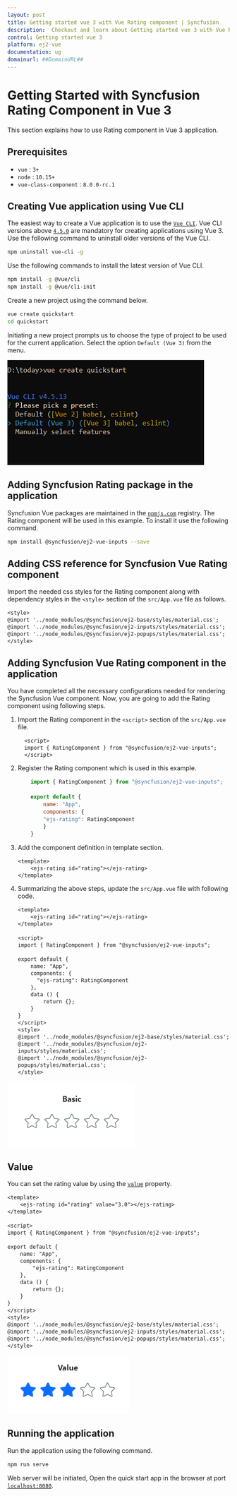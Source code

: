 ```yaml
---
layout: post
title: Getting started vue 3 with Vue Rating component | Syncfusion
description:  Checkout and learn about Getting started vue 3 with Vue Rating component of Syncfusion Essential JS 2 and more details.
control: Getting started vue 3 
platform: ej2-vue
documentation: ug
domainurl: ##DomainURL##
---
```


# Getting Started with Syncfusion Rating Component in Vue 3

This section explains how to use Rating component in Vue 3 application.

## Prerequisites

* `vue` : `3+`
* `node` : `10.15+`
* `vue-class-component` : `8.0.0-rc.1`

## Creating Vue application using Vue CLI

The easiest way to create a Vue application is to use the [`Vue CLI`](https://github.com/vuejs/vue-cli). Vue CLI versions above [`4.5.0`](https://v3.vuejs.org/guide/migration/introduction.html#vue-cli) are mandatory for creating applications using Vue 3. Use the following command to uninstall older versions of the Vue CLI.

```bash
npm uninstall vue-cli -g
```

Use the following commands to install the latest version of Vue CLI.

```bash
npm install -g @vue/cli
npm install -g @vue/cli-init
```

Create a new project using the command below.

```bash
vue create quickstart
cd quickstart
```

Initiating a new project prompts us to choose the type of project to be used for the current application. Select the option `Default (Vue 3)` from the menu.

![Reference](./images/vue3-terminal.png)

## Adding Syncfusion Rating package in the application

Syncfusion Vue packages are maintained in the [`npmjs.com`](https://www.npmjs.com/~syncfusionorg) registry. The Rating component will be used in this example. To install it use the following command.

```bash
npm install @syncfusion/ej2-vue-inputs --save
```

## Adding CSS reference for Syncfusion Vue Rating component

Import the needed css styles for the Rating component along with dependency styles in the `<style>` section of the `src/App.vue` file as follows.

```
<style>
@import '../node_modules/@syncfusion/ej2-base/styles/material.css';
@import '../node_modules/@syncfusion/ej2-inputs/styles/material.css';
@import '../node_modules/@syncfusion/ej2-popups/styles/material.css';
</style>
```

## Adding Syncfusion Vue Rating component in the application

You have completed all the necessary configurations needed for rendering the Syncfusion Vue component. Now, you are going to add the Rating component using following steps.

1. Import the Rating component in the `<script>` section of the `src/App.vue` file.

    ```
      <script>
      import { RatingComponent } from "@syncfusion/ej2-vue-inputs";
      </script>
    ```

2. Register the Rating component which is used in this example.
  
    ```js
        import { RatingComponent } from "@syncfusion/ej2-vue-inputs";

        export default {
            name: "App",
            components: {
            "ejs-rating": RatingComponent
            }
        }
    ```

3. Add the component definition in template section.

    ```
    <template>
        <ejs-rating id="rating"></ejs-rating>
    </template>

    ```

4. Summarizing the above steps, update the `src/App.vue` file with following code.

    ```
    <template>
        <ejs-rating id="rating"></ejs-rating>
    </template>

    <script>
    import { RatingComponent } from "@syncfusion/ej2-vue-inputs";

    export default {
        name: "App",
        components: {
          "ejs-rating": RatingComponent
        },
        data () {
            return {};
        }
    }
    </script>
    <style>
    @import '../node_modules/@syncfusion/ej2-base/styles/material.css';
    @import '../node_modules/@syncfusion/ej2-inputs/styles/material.css';
    @import '../node_modules/@syncfusion/ej2-popups/styles/material.css';
    </style>
    ```

![Output](./images/rating-component.png)

## Value

You can set the rating value by using the [`value`](https://ej2.syncfusion.com/vue/documentation/api/rating#value) property.

```
<template>
    <ejs-rating id="rating" value="3.0"></ejs-rating>
</template>

<script>
import { RatingComponent } from "@syncfusion/ej2-vue-inputs";

export default {
    name: "App",
    components: {
        "ejs-rating": RatingComponent
    },
    data () {
        return {};
    }
}
</script>
<style>
@import '../node_modules/@syncfusion/ej2-base/styles/material.css';
@import '../node_modules/@syncfusion/ej2-inputs/styles/material.css';
@import '../node_modules/@syncfusion/ej2-popups/styles/material.css';
</style>
```

![Output](./images/rating-value-sample.png)

## Running the application

Run the application using the following command.

```bash
npm run serve
```

Web server will be initiated, Open the quick start app in the browser at port [`localhost:8080`](http://localhost:8080/).
